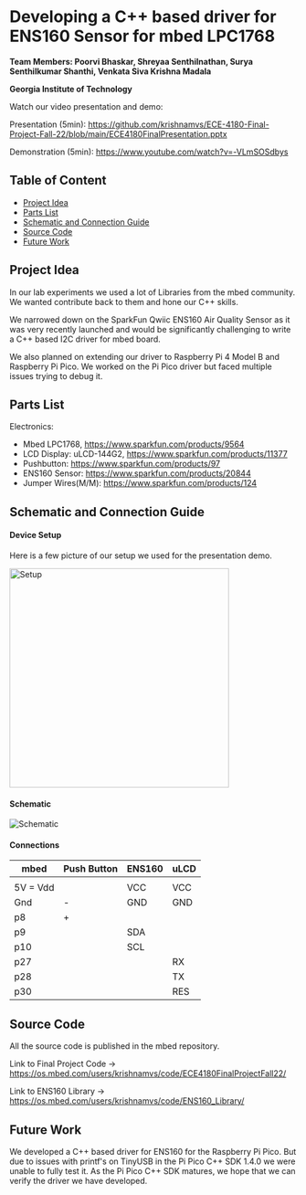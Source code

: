 # Developing a C++ based driver for ENS160 Sensor for mbed LPC1768

**Team Members: Poorvi Bhaskar, Shreyaa Senthilnathan, Surya Senthilkumar Shanthi, Venkata Siva Krishna Madala**

**Georgia Institute of Technology**

Watch our video presentation and demo:

Presentation (5min): https://github.com/krishnamvs/ECE-4180-Final-Project-Fall-22/blob/main/ECE4180FinalPresentation.pptx

Demonstration (5min): https://www.youtube.com/watch?v=-VLmSOSdbys


## Table of Content
* [Project Idea](#project-idea)
* [Parts List](#parts-list)
* [Schematic and Connection Guide](#schematic-and-connection-guide)
* [Source Code](#source-code)
* [Future Work](#future-work)

## Project Idea

In our lab experiments we used a lot of Libraries from the mbed community. We wanted contribute back to them and hone our C++ skills. 

We narrowed down on the SparkFun Qwiic ENS160 Air Quality Sensor as it was very recently launched and would be significantly challenging to write a C++ based I2C driver for mbed board.

We also planned on extending our driver to Raspberry Pi 4 Model B and Raspberry Pi Pico. We worked on the Pi Pico driver but faced multiple issues trying to debug it.

## Parts List

Electronics:
* Mbed LPC1768, https://www.sparkfun.com/products/9564
* LCD Display: uLCD-144G2, https://www.sparkfun.com/products/11377
* Pushbutton: https://www.sparkfun.com/products/97
* ENS160 Sensor: https://www.sparkfun.com/products/20844 
* Jumper Wires(M/M): https://www.sparkfun.com/products/124

## Schematic and Connection Guide

#### Device Setup

Here is a few picture of our setup we used for the presentation demo.

<img width="384" alt="Setup" src="https://user-images.githubusercontent.com/29601249/206524220-d715f1f4-a34a-4a29-80b6-bd622c163a46.png">

#### Schematic

![Schematic](https://user-images.githubusercontent.com/29601249/206524154-da763efb-baf2-48f2-a6d6-9be25cbd800f.png)


#### Connections
| mbed        |  Push Button |   ENS160  |    uLCD   | 
|-------------|--------------|-----------|-----------|
|             |              |           |           |
| 5V = Vdd    |              | VCC       | VCC       |
| Gnd         |  -           | GND       | GND       |
| p8          |  +           |           |           |
| p9          |              | SDA       |           |
| p10         |              | SCL       |           |
| p27         |              |           | RX        | 
| p28         |              |           | TX        |
| p30         |              |           | RES       |

## Source Code
All the source code is published in the mbed repository.

Link to Final Project Code -> https://os.mbed.com/users/krishnamvs/code/ECE4180FinalProjectFall22/

Link to ENS160 Library -> https://os.mbed.com/users/krishnamvs/code/ENS160_Library/

## Future Work

We developed a C++ based driver for ENS160 for the Raspberry Pi Pico. But due to issues with printf's on TinyUSB in the Pi Pico C++ SDK 1.4.0 we were unable to fully test it. As the Pi Pico C++ SDK matures, we hope that we can verify the driver we have developed.

